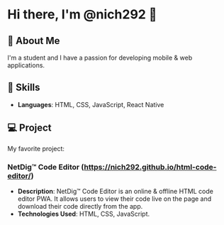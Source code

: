# Hi there, I'm @nich292 👋

## 👤 About Me
I'm a student and I have a passion for developing mobile & web applications.

## 🚀 Skills
- **Languages**: HTML, CSS, JavaScript, React Native

## 💻 Project
My favorite project:

### NetDig™ Code Editor (https://nich292.github.io/html-code-editor/)
- **Description**: NetDig™ Code Editor is an online & offline HTML code editor PWA. It allows users to view their code live on the page and download their code directly from the app.
- **Technologies Used**: HTML, CSS, JavaScript.
